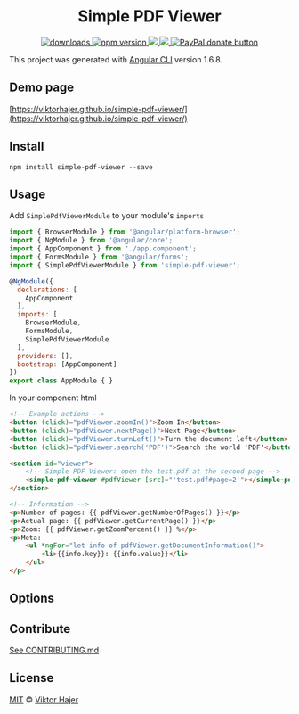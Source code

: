 <h1 align="center">Simple PDF Viewer</h1>
<p align="center">
  <a href="https://www.npmjs.com/package/simple-pdf-viewer">
    <img src="https://img.shields.io/npm/dm/simple-pdf-viewer.svg?style=flat" alt="downloads">
  </a>
  <a href="https://badge.fury.io/js/simple-pdf-viewer">
    <img src="https://badge.fury.io/js/simple-pdf-viewer.svg" alt="npm version">
  </a>
  <a href="https://david-dm.org/viktorhajer/simple-pdf-viewer" title="dependencies status">
    <img src="https://david-dm.org/viktorhajer/simple-pdf-viewer/status.svg"/>
  </a>
  <a href="https://travis-ci.org/viktorhajer/simple-pdf-viewer" title="test">
    <img src="https://travis-ci.org/viktorhajer/simple-pdf-viewer.svg?branch=master"/>
  </a>
  <a href="https://www.paypal.me/viktorhajer" title="Donate to this project using Paypal">
    <img src="https://img.shields.io/badge/paypal-donate-yellow.svg" alt="PayPal donate button" />
  </a>
</p>

This project was generated with [Angular CLI](https://github.com/angular/angular-cli) version 1.6.8.

## Demo page

[https://viktorhajer.github.io/simple-pdf-viewer/](https://viktorhajer.github.io/simple-pdf-viewer/)

## Install

```
npm install simple-pdf-viewer --save
```

## Usage

Add ```SimplePdfViewerModule``` to your module's ```imports```

```javascript
import { BrowserModule } from '@angular/platform-browser';
import { NgModule } from '@angular/core';
import { AppComponent } from './app.component';
import { FormsModule } from '@angular/forms';
import { SimplePdfViewerModule } from 'simple-pdf-viewer';

@NgModule({
  declarations: [
    AppComponent
  ],
  imports: [
    BrowserModule,
    FormsModule,
    SimplePdfViewerModule
  ],
  providers: [],
  bootstrap: [AppComponent]
})
export class AppModule { }
```

In your component html

```html
<!-- Example actions -->
<button (click)="pdfViewer.zoomIn()">Zoom In</button>
<button (click)="pdfViewer.nextPage()">Next Page</button>
<button (click)="pdfViewer.turnLeft()">Turn the document left</button>
<button (click)="pdfViewer.search('PDF')">Search the world 'PDF'</button>

<section id="viewer">
    <!-- Simple PDF Viewer: open the test.pdf at the second page -->
    <simple-pdf-viewer #pdfViewer [src]="'test.pdf#page=2'"></simple-pdf-viewer>
</section>

<!-- Information -->
<p>Number of pages: {{ pdfViewer.getNumberOfPages() }}</p>
<p>Actual page: {{ pdfViewer.getCurrentPage() }}</p>
<p>Zoom: {{ pdfViewer.getZoomPercent() }} %</p>
<p>Meta: 
    <ul *ngFor="let info of pdfViewer.getDocumentInformation()">
        <li>{{info.key}}: {{info.value}}</li>
    </ul>
</p>
```

## Options

## Contribute
[See CONTRIBUTING.md](CONTRIBUTING.md)

## License

[MIT](https://tldrlegal.com/license/mit-license) © [Viktor Hajer](https://github.com/viktorhajer)